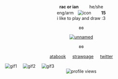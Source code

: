 <div align="center" dir="auto">
  <div><b>rac or ian</b> 　　 he/she</div>
  <div>eng/arm　<img src="https://64.media.tumblr.com/fdf89499c48ac45deb2adee87e0a2cec/2a50e0b64903080c-64/s75x75_c1/440f2cce69b1b86c0ecd880e17de7435025d9f5c.png" alt="icon">
　 　<b>15</b></div>
  <div>i like to play and draw :3</div>
</p>

<p dir="auto">ʚɞ</p>
<p dir="auto"><a target="_blank" href="https://x.com/Official_ALNST"><img src="https://racgraphics.carrd.co/assets/images/image02.png?v=d54cbec6" alt="unnamed" style="max-width: 100%;"></a></p>
<p dir="auto">ʚɞ</p>
<p dir="auto"><a href="https://kianffy.atabook.org" rel="https://kianffy.atabook.org">atabook</a> 　 <a href="https://kianffy.straw.page" rel="https://kianffy.straw.page">strawpage</a> 　 <a href="https://x.com/kianffy" rel="https://x.com/kianffy">twitter</a></p>
  
<div style="display: flex; gap: 20px; align-items: flex-start;">
  <img src="https://64.media.tumblr.com/ee07b8292723d410560d5997a0376c89/89749997f66a3a49-3c/s250x400/15025fcfd3f262584d26108aa1b97e9dbe9096c3.gifv" alt="gif1" style="max-width: 100%;">
  <img src="https://64.media.tumblr.com/c0b2b207e34db4dae23f132ef9c41b0a/89749997f66a3a49-6b/s100x200/134c87e92df8b8a1c98c8135aadbc87cdb3c51be.gifv" alt="gif2" style="max-width: 100%;">
  <img src="https://64.media.tumblr.com/1821b6d24b7ba62b0f48081c9fe72485/89749997f66a3a49-e0/s100x200/0549263c445e656ae49b342a96c890f14ee18e76.gifv" alt="gif3" style="max-width: 100%;">
</div>
  <img src="https://komarev.com/ghpvc/?username=racsiniy&color=6ca5f0&style=flat-square&label=profile-views&base=2086" alt="profile views" style="max-width:100%;">

  </div>
</article>
  </div>
